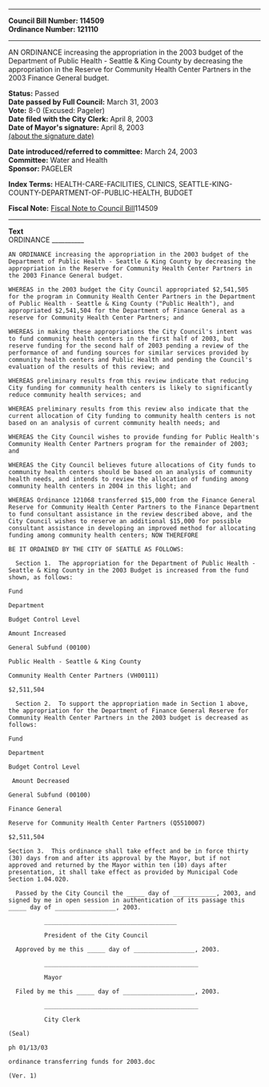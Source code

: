 * * * * *  
  
**Council Bill Number: [](#h0)[](#h2)114509**   
**Ordinance Number: 121110**  
  
* * * * *  
  
AN ORDINANCE increasing the appropriation in the 2003 budget of the Department of Public Health - Seattle & King County by decreasing the appropriation in the Reserve for Community Health Center Partners in the 2003 Finance General budget.  
  
**Status:** Passed   
**Date passed by Full Council:** March 31, 2003   
**Vote:** 8-0 (Excused: Pageler)   
**Date filed with the City Clerk:** April 8, 2003   
**Date of Mayor's signature:** April 8, 2003   
[(about the signature date)](/~public/approvaldate.htm)   
  
  
**Date introduced/referred to committee:** March 24, 2003   
**Committee:** Water and Health   
**Sponsor:** PAGELER   
  
**Index Terms:** HEALTH-CARE-FACILITIES, CLINICS, SEATTLE-KING-COUNTY-DEPARTMENT-OF-PUBLIC-HEALTH, BUDGET  
  
**Fiscal Note:** [Fiscal Note to Council Bill](http://clerk.seattle.gov/~public/fnote/114509.htm)[](#h1)[](#h3)114509  
  
* * * * *  
  
**Text**  
    ORDINANCE __________  
  
    AN ORDINANCE increasing the appropriation in the 2003 budget of the  
    Department of Public Health - Seattle & King County by decreasing the  
    appropriation in the Reserve for Community Health Center Partners in  
    the 2003 Finance General budget.  
  
    WHEREAS in the 2003 budget the City Council appropriated $2,541,505  
    for the program in Community Health Center Partners in the Department  
    of Public Health - Seattle & King County ("Public Health"), and  
    appropriated $2,541,504 for the Department of Finance General as a  
    reserve for Community Health Center Partners; and  
  
    WHEREAS in making these appropriations the City Council's intent was  
    to fund community health centers in the first half of 2003, but  
    reserve funding for the second half of 2003 pending a review of the  
    performance of and funding sources for similar services provided by  
    community health centers and Public Health and pending the Council's  
    evaluation of the results of this review; and  
  
    WHEREAS preliminary results from this review indicate that reducing  
    City funding for community health centers is likely to significantly  
    reduce community health services; and  
  
    WHEREAS preliminary results from this review also indicate that the  
    current allocation of City funding to community health centers is not  
    based on an analysis of current community health needs; and  
  
    WHEREAS the City Council wishes to provide funding for Public Health's  
    Community Health Center Partners program for the remainder of 2003;  
    and  
  
    WHEREAS the City Council believes future allocations of City funds to  
    community health centers should be based on an analysis of community  
    health needs, and intends to review the allocation of funding among  
    community health centers in 2004 in this light; and  
  
    WHEREAS Ordinance 121068 transferred $15,000 from the Finance General  
    Reserve for Community Health Center Partners to the Finance Department  
    to fund consultant assistance in the review described above, and the  
    City Council wishes to reserve an additional $15,000 for possible  
    consultant assistance in developing an improved method for allocating  
    funding among community health centers; NOW THEREFORE  
  
    BE IT ORDAINED BY THE CITY OF SEATTLE AS FOLLOWS:  
  
      Section 1.  The appropriation for the Department of Public Health -  
    Seattle & King County in the 2003 Budget is increased from the fund  
    shown, as follows:  
  
    Fund  
  
    Department  
  
    Budget Control Level  
  
    Amount Increased  
  
    General Subfund (00100)  
  
    Public Health - Seattle & King County  
  
    Community Health Center Partners (VH00111)  
  
    $2,511,504  
  
      Section 2.  To support the appropriation made in Section 1 above,  
    the appropriation for the Department of Finance General Reserve for  
    Community Health Center Partners in the 2003 budget is decreased as  
    follows:  
  
    Fund  
  
    Department  
  
    Budget Control Level  
  
     Amount Decreased  
  
    General Subfund (00100)  
  
    Finance General  
  
    Reserve for Community Health Center Partners (Q5510007)  
  
    $2,511,504  
  
    Section 3.  This ordinance shall take effect and be in force thirty  
    (30) days from and after its approval by the Mayor, but if not  
    approved and returned by the Mayor within ten (10) days after  
    presentation, it shall take effect as provided by Municipal Code  
    Section 1.04.020.  
  
      Passed by the City Council the _____ day of ____________, 2003, and  
    signed by me in open session in authentication of its passage this  
    _____ day of _________________, 2003.  
  
              _____________________________________  
  
              President of the City Council  
  
      Approved by me this _____ day of _________________, 2003.  
  
              ___________________________________________  
  
              Mayor  
  
      Filed by me this _____ day of ____________________, 2003.  
  
              ___________________________________________  
  
              City Clerk  
  
    (Seal)  
  
    ph 01/13/03  
  
    ordinance transferring funds for 2003.doc  
  
    (Ver. 1)  
